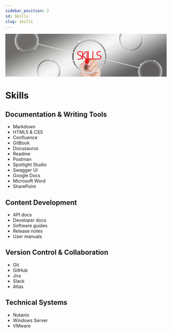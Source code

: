 ```yaml
---
sidebar_position: 2
id: Skills
slug: skills
---
```


![](../static/img/skills_banner.jpg)

# Skills

## Documentation & Writing Tools

- Markdown
- HTML5 & CSS
- Confluence
- GitBook
- Docusaurus
- Readme
- Postman
- Spotlight Studio
- Swagger UI
- Google Docs
- Microsoft Word
- SharePoint

## Content Development

- API docs
- Developer docs
- Software guides
- Release notes
- User manuals

## Version Control & Collaboration

- Git
- GitHub
- Jira
- Slack
- Atlas

## Technical Systems

- Nutanix
- Windows Server
- VMware
